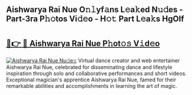 ## Aishwarya Rai Nue O𝚗𝚕yf𝚊ns L𝚎a𝚔ed N𝚞𝚍es - Part-3ra P𝚑𝚘tos Vi𝚍𝚎o - H𝚘𝚝 Part L𝚎a𝚔s HgOlf

# <h2><a href="http://kf5c5ht.oniu.top/?m=Aishwarya+Rai+Nue">🔗👉 🔴 Aishwarya Rai Nue P𝚑ot𝚘𝚜 V𝚒d𝚎o</a></h2>

[![Aishwarya Rai Nue Nu𝚍e𝚜](https://i.imgur.com/0qMVB7G.gif)](http://kf5c5ht.oniu.top/?m=Aishwarya+Rai+Nue)
Virtual dance creator and web entertainer Aishwarya Rai Nue, celebrated for disseminating dance and lifestyle inspiration through solo and collaborative performances and short videos. Exceptional magician's apprentice Aishwarya Rai Nue, famed for their remarkable abilities and accomplishments in learning the art of magic.  
